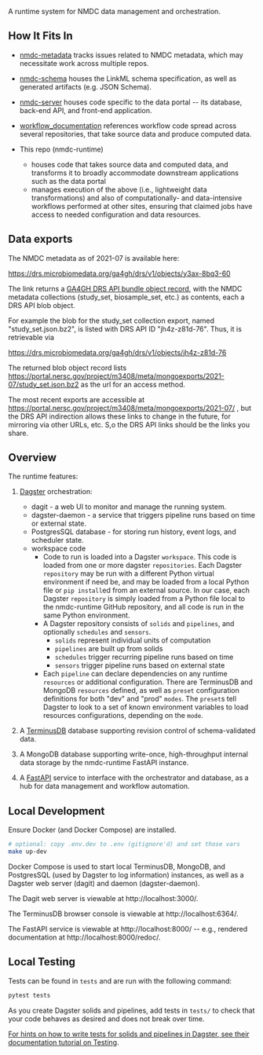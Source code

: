 A runtime system for NMDC data management and orchestration.

## How It Fits In

* [nmdc-metadata](https://github.com/microbiomedata/nmdc-metadata)
tracks issues related to NMDC metadata, which may necessitate work across multiple repos.
  
* [nmdc-schema](https://github.com/microbiomedata/nmdc-schema/)
houses the LinkML schema specification, as well as generated artifacts (e.g. JSON Schema).

* [nmdc-server](https://github.com/microbiomedata/nmdc-server)
houses code specific to the data portal -- its database, back-end API, and front-end application.

* [workflow_documentation](https://nmdc-workflow-documentation.readthedocs.io/en/latest/index.html)
references workflow code spread across several repositories, that take source data and produce computed data.

* This repo (nmdc-runtime)
   * houses code that takes source data and computed data, and transforms it
     to broadly accommodate downstream applications such as the data portal
   * manages execution of the above (i.e., lightweight data transformations) and also
     of computationally- and data-intensive workflows performed at other sites,
     ensuring that claimed jobs have access to needed configuration and data resources.

## Data exports

The NMDC metadata as of 2021-07 is available here:

https://drs.microbiomedata.org/ga4gh/drs/v1/objects/y3ax-8bq3-60

The link returns a [GA4GH DRS API bundle object record](https://ga4gh.github.io/data-repository-service-schemas/preview/release/drs-1.0.0/docs/#_drs_datatypes), with the NMDC metadata collections (study_set, biosample_set, etc.) as contents, each a DRS API blob object.

For example the blob for the study_set collection export, named "study_set.json.bz2", is listed with DRS API ID "jh4z-z81d-76". Thus, it is retrievable via

https://drs.microbiomedata.org/ga4gh/drs/v1/objects/jh4z-z81d-76

The returned blob object record lists https://portal.nersc.gov/project/m3408/meta/mongoexports/2021-07/study_set.json.bz2 as the url for an access method.

The most recent exports are accessible at https://portal.nersc.gov/project/m3408/meta/mongoexports/2021-07/ , but the DRS API indirection allows these links to change in the future, for mirroring via other URLs, etc. S,o the DRS API links should be the links you share.

## Overview

The runtime features:

1. [Dagster](https://docs.dagster.io/concepts) orchestration:
    - dagit - a web UI to monitor and manage the running system.
    - dagster-daemon - a service that triggers pipeline runs based on time or external state.
    - PostgresSQL database - for storing run history, event logs, and scheduler state.
    - workspace code
      - Code to run is loaded into a Dagster `workspace`. This code is loaded from
         one or more dagster `repositories`. Each Dagster `repository` may be run with a different
         Python virtual environment if need be, and may be loaded from a local Python file or
         `pip install`ed from an external source. In our case, each Dagster `repository` is simply
         loaded from a Python file local to the nmdc-runtime GitHub repository, and all code is
         run in the same Python environment.
      - A Dagster repository consists of `solids` and `pipelines`,
         and optionally `schedules` and `sensors`.
         - `solids` represent individual units of computation
         - `pipelines` are built up from solids
         - `schedules` trigger recurring pipeline runs based on time
         - `sensors` trigger pipeline runs based on external state
      - Each `pipeline` can declare dependencies on any runtime `resources` or additional
         configuration. There are TerminusDB and MongoDB `resources` defined, as well as `preset`
         configuration definitions for both "dev" and "prod" `modes`. The `preset`s tell Dagster to
         look to a set of known environment variables to load resources configurations, depending on
         the `mode`.

2. A [TerminusDB](https://terminusdb.com/) database supporting revision control of schema-validated
data.
   
3. A MongoDB database supporting write-once, high-throughput internal
data storage by the nmdc-runtime FastAPI instance.
   
4. A [FastAPI](https://fastapi.tiangolo.com/) service to interface with the orchestrator and
database, as a hub for data management and workflow automation.

## Local Development

Ensure Docker (and Docker Compose) are installed.

```bash
# optional: copy .env.dev to .env (gitignore'd) and set those vars
make up-dev
```

Docker Compose is used to start local TerminusDB, MongoDB, and PostgresSQL (used by Dagster to log
information) instances, as well as a Dagster web server (dagit) and daemon (dagster-daemon).

The Dagit web server is viewable at http://localhost:3000/.

The TerminusDB browser console is viewable at http://localhost:6364/.

The FastAPI service is viewable at http://localhost:8000/ -- e.g., rendered documentation at
http://localhost:8000/redoc/.

## Local Testing

Tests can be found in `tests` and are run with the following command:

```bash
pytest tests
```

As you create Dagster solids and pipelines, add tests in `tests/` to check that your
code behaves as desired and does not break over time.

[For hints on how to write tests for solids and pipelines in Dagster, see their documentation tutorial on Testing](https://docs.dagster.io/tutorial/testable).
